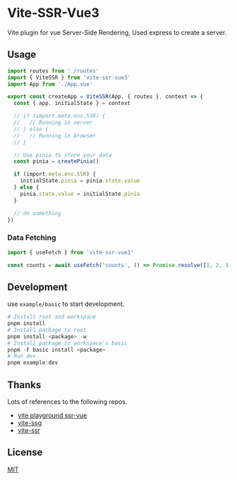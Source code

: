 # Vite-SSR-Vue3

Vite plugin for vue Server-Side Rendering, Used express to create a server.

## Usage

```ts
import routes from './routes'
import { ViteSSR } from 'vite-ssr-vue3'
import App from './App.vue'

export const createApp = ViteSSR(App, { routes }, context => {
  const { app, initialState } = context

  // if (import.meta.env.SSR) {
  //   // Running in server
  // } else {
  //   // Running in browser
  // }

  // Use pinia to store your data
  const pinia = createPinia()

  if (import.meta.env.SSR) {
    initialState.pinia = pinia.state.value
  } else {
    pinia.state.value = initialState.pinia
  }

  // do something
})
```

### Data Fetching

```ts
import { useFetch } from 'vite-ssr-vue3'

const counts = await useFetch('counts', () => Promise.resolve([1, 2, 3]))
```

## Development

use `example/basic` to start development.

```powershell
# Install root and workspace
pnpm install
# Install package to root
pnpm install <package> -w
# Install package to workspace's basic
pnpm -F basic install <package>
# Run dev
pnpm example:dev
```

## Thanks

Lots of references to the following repos.

+ [vite playground ssr-vue](https://github.com/vitejs/vite/tree/main/packages/playground/ssr-vue)
+ [vite-ssg](https://github.com/antfu/vite-ssg)
+ [vite-ssr](https://github.com/frandiox/vite-ssr)

## License

[MIT](https://github.com/aliuq/vite-ssr-vue3/blob/master/LICENSE)
